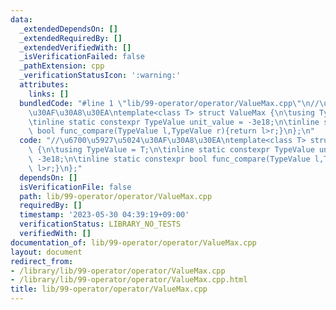 ```yaml
---
data:
  _extendedDependsOn: []
  _extendedRequiredBy: []
  _extendedVerifiedWith: []
  _isVerificationFailed: false
  _pathExtension: cpp
  _verificationStatusIcon: ':warning:'
  attributes:
    links: []
  bundledCode: "#line 1 \"lib/99-operator/operator/ValueMax.cpp\"\n//\u6700\u5927\u5024\
    \u30AF\u30A8\u30EA\ntemplate<class T> struct ValueMax {\n\tusing TypeValue = T;\n\
    \tinline static constexpr TypeValue unit_value = -3e18;\n\tinline static constexpr\
    \ bool func_compare(TypeValue l,TypeValue r){return l>r;}\n};\n"
  code: "//\u6700\u5927\u5024\u30AF\u30A8\u30EA\ntemplate<class T> struct ValueMax\
    \ {\n\tusing TypeValue = T;\n\tinline static constexpr TypeValue unit_value =\
    \ -3e18;\n\tinline static constexpr bool func_compare(TypeValue l,TypeValue r){return\
    \ l>r;}\n};"
  dependsOn: []
  isVerificationFile: false
  path: lib/99-operator/operator/ValueMax.cpp
  requiredBy: []
  timestamp: '2023-05-30 04:39:19+09:00'
  verificationStatus: LIBRARY_NO_TESTS
  verifiedWith: []
documentation_of: lib/99-operator/operator/ValueMax.cpp
layout: document
redirect_from:
- /library/lib/99-operator/operator/ValueMax.cpp
- /library/lib/99-operator/operator/ValueMax.cpp.html
title: lib/99-operator/operator/ValueMax.cpp
---
```

